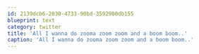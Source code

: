 ```yaml
---
id: 2139dcb6-2030-4733-90bd-3592900db155
blueprint: text
category: twitter
title: 'All I wanna do zooma zoom zoom and a boom boom..'
caption: 'All I wanna do zooma zoom zoom and a boom boom..'
---
```

